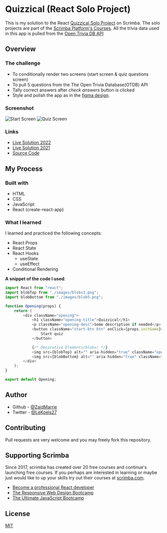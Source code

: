 # Quizzical (React Solo Project)

This is my solution to the React [Quizzical Solo Project](https://scrimba.com/learn/learnreact/react-section-4-solo-project-co24f49bea8aace7c174082c8) on Scrimba. The solo projects are part of the [Scrimba Platform's Courses](https://scrimba.com/allcourses). All the trivia data used in this app is pulled from the [Open Trivia DB API](https://opentdb.com/api_config.php)

## Overview

### The challenge

- To conditionally render two screens (start screen & quiz questions screen)
- To pull 5 questions from the The Open Trivia Database(OTDB) API
- Tally correct answers after _check answers_ button is clicked
- Style and polish the app as in the [figma design](https://www.figma.com/file/E9S5iPcm10f0RIHK8mCqKL/Quizzical-App?node-id=0%3A1).

### Screenshot

![Start Screen](https://user-images.githubusercontent.com/84665360/145670761-bebd9130-ea1f-4dea-9f38-e4fd3aed1c64.png)
![Quiz Screen](https://user-images.githubusercontent.com/84665360/145670794-dc8b761f-29e8-4d70-b779-6ddc988cd5b6.png)

### Links

- [Live Solution 2022](https://quizzical-trivia-app.netlify.app/)
- [Live Solution 2021](https://61b46839a5ead300080b6d46--quizzical-trivia-app.netlify.app/)
- [Source Code](https://github.com/ZaidMarrie/quizzical-solo-project)

## My Process

### Built with

- HTML
- CSS
- JavaScript
- React (create-react-app)

### What I learned

I learned and practiced the following concepts:

- React Props
- React State
- React Hooks
  - useState
  - useEffect
- Conditional Rendering

**A snippet of the code I used**:

```javascript
import React from "react";
import blobTop from "./images/blobs1.png";
import blobBottom from "./images/blob5.png";

function Opening(props) {
	return (
		<div className="opening">
			<h1 className="opening-title">Quizzical</h1>
			<p className="opening-desc">Some description if needed</p>
			<button className="start-btn btn" onClick={props.initGame}>
				Start quiz
			</button>

			{/* Decorative Elements(blobs) */}
			<img src={blobTop} alt="" aria-hidden="true" className="opening-blob-top" />
			<img src={blobBottom} alt="" aria-hidden="true" className="opening-blob-bottom" />
		</div>
	);
}

export default Opening;
```

## Author

- Github - [@ZaidMarrie](https://github.com/ZaidMarrie)
- Twitter - [@LeKoels27](https://twitter.com/LeKoels27)

## Contributing

Pull requests are very welcome and you may freely fork this repository.

## Supporting Scrimba

Since 2017, scrimba has created over 20 free courses and continue's launching free courses. If you perhaps are interested in learning or maybe just would like to up your skills try out their courses at [scrimba.com](www.scrimba.com).

- [Become a professional React developer](https://scrimba.com/course/greact)
- [The Responsive Web Design Bootcamp](https://scrimba.com/course/gresponsive)
- [The Ultimate JavaScript Bootcamp](https://scrimba.com/course/gjavascript)

## License

[MIT](https://choosealicense.com/licenses/mit/)
